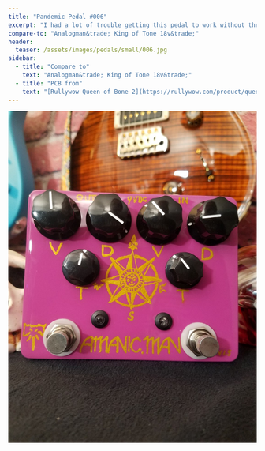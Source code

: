 ```yaml
---
title: "Pandemic Pedal #006"
excerpt: "I had a lot of trouble getting this pedal to work without the whining oscillation from the voltage pump. I really liked the sound but some chips got hot. Others were noisy. Finally got it sorted. Used AMANICMAN as a possible brand since I am bipolar."
compare-to: "Analogman&trade; King of Tone 18v&trade;"
header:
  teaser: /assets/images/pedals/small/006.jpg
sidebar:
  - title: "Compare to"
    text: "Analogman&trade; King of Tone 18v&trade;"
  - title: "PCB from"
    text: "[Rullywow Queen of Bone 2](https://rullywow.com/product/queenofbone2/)"
---
```


![header](/assets/images/pedals/006.jpg)
